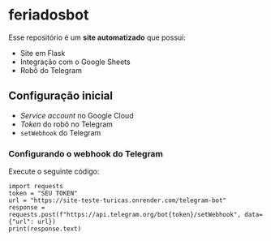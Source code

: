 # feriadosbot

Esse repositório é um **site automatizado** que possui:

- Site em Flask
- Integração com o Google Sheets
- Robô do Telegram

## Configuração inicial
- *Service account* no Google Cloud
- *Token* do robô no Telegram
- `setWebhook` do Telegram

### Configurando o webhook do Telegram

Execute o seguinte código:
```
import requests
token = "SEU TOKEN"
url = "https://site-teste-turicas.onrender.com/telegram-bot"
response = requests.post(f"https://api.telegram.org/bot{token}/setWebhook", data={"url": url})
print(response.text)
